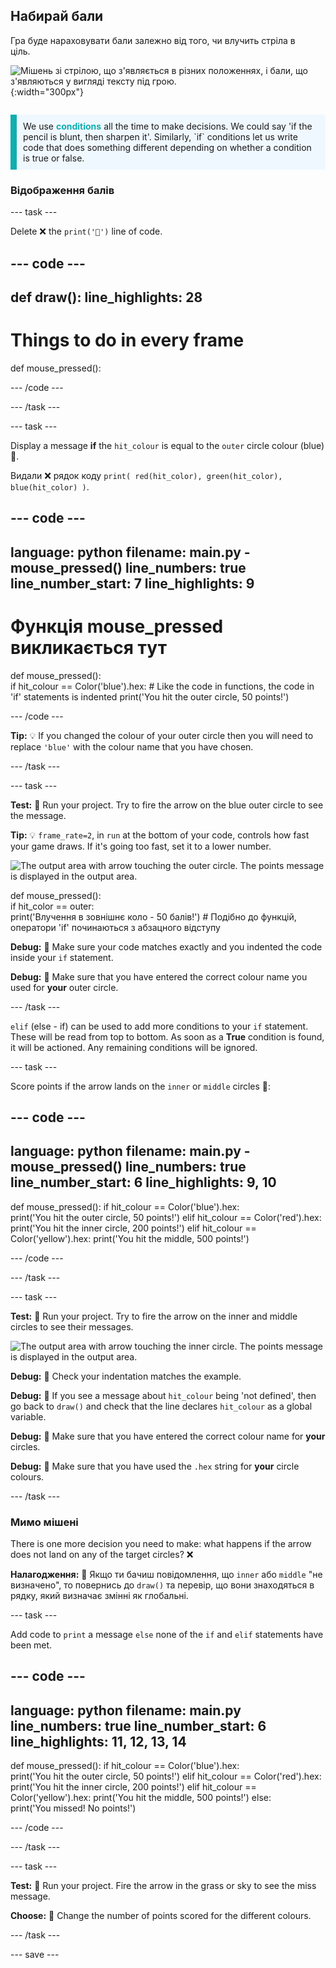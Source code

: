## Набирай бали

<div style="display: flex; flex-wrap: wrap">
<div style="flex-basis: 200px; flex-grow: 1; margin-right: 15px;">
Гра буде нараховувати бали залежно від того, чи влучить стріла в ціль.
</div>
<div>

![Мішень зі стрілою, що з'являється в різних положеннях, і бали, що з'являються у вигляді тексту під грою.](images/points-scored.gif){:width="300px"}

</div>
</div>

<p style="border-left: solid; border-width:10px; border-color: #0faeb0; background-color: aliceblue; padding: 10px;">
We use <span style="color: #0faeb0; font-weight: bold;"> conditions</span> all the time to make decisions. We could say 'if the pencil is blunt, then sharpen it'. Similarly, `if` conditions let us write code that does something different depending on whether a condition is true or false.
</p>

### Відображення балів

--- task ---

Delete ❌ the `print('🎯')` line of code.

--- code ---
---
def draw():
line_highlights: 28
---
# Things to do in every frame
def mouse_pressed():


--- /code ---

--- /task ---

--- task ---

Display a message **if** the `hit_colour` is equal to the `outer` circle colour (blue) 🎯.

Видали ❌ рядок коду `print( red(hit_color), green(hit_color), blue(hit_color) )`.

--- code ---
---
language: python filename: main.py - mouse_pressed() line_numbers: true line_number_start: 7
line_highlights: 9
---

# Функція mouse_pressed викликається тут
def mouse_pressed():     
if hit_colour == Color('blue').hex:  # Like the code in functions, the code in 'if' statements is indented print('You hit the outer circle, 50 points!')

--- /code ---

**Tip:** 💡 If you changed the colour of your outer circle then you will need to replace `'blue'` with the colour name that you have chosen.

--- /task ---

--- task ---

**Test:** 🔄 Run your project. Try to fire the arrow on the blue outer circle to see the message.

**Tip:** 💡 `frame_rate=2`, in `run` at the bottom of your code, controls how fast your game draws. If it's going too fast, set it to a lower number.

![The output area with arrow touching the outer circle. The points message is displayed in the output area.](images/blue-points.png)

def mouse_pressed():     
if hit_color == outer:      
print('Влучення в зовнішнє коло - 50 балів!') # Подібно до функцій, оператори 'if' починаються з абзацного відступу

**Debug:** 🐞 Make sure your code matches exactly and you indented the code inside your `if` statement.

**Debug:** 🐞 Make sure that you have entered the correct colour name you used for **your** outer circle.

--- /task ---

`elif` (else - if) can be used to add more conditions to your `if` statement. These will be read from top to bottom. As soon as a **True** condition is found, it will be actioned. Any remaining conditions will be ignored.

--- task ---

Score points if the arrow lands on the `inner` or `middle` circles 🎯:

--- code ---
---
language: python filename: main.py - mouse_pressed() line_numbers: true line_number_start: 6
line_highlights: 9, 10
---

def mouse_pressed(): if hit_colour == Color('blue').hex:   
print('You hit the outer circle, 50 points!') elif hit_colour == Color('red').hex: print('You hit the inner circle, 200 points!') elif hit_colour == Color('yellow').hex: print('You hit the middle, 500 points!')

--- /code ---

--- /task ---

--- task ---

**Test:** 🔄 Run your project. Try to fire the arrow on the inner and middle circles to see their messages.

![The output area with arrow touching the inner circle. The points message is displayed in the output area.](images/yellow-points.png)

**Debug:** 🐞 Check your indentation matches the example.

**Debug:** 🐞 If you see a message about `hit_colour` being 'not defined', then go back to `draw()` and check that the line declares `hit_colour` as a global variable.

**Debug:** 🐞 Make sure that you have entered the correct colour name for **your** circles.

**Debug:** 🐞 Make sure that you have used the `.hex` string for **your** circle colours.

--- /task ---

### Мимо мішені

There is one more decision you need to make: what happens if the arrow does not land on any of the target circles? ❌

**Налагодження:** 🐞 Якщо ти бачиш повідомлення, що `inner` або `middle` "не визначено", то повернись до `draw()` та перевір, що вони знаходяться в рядку, який визначає змінні як глобальні.

--- task ---

Add code to `print` a message `else` none of the `if` and `elif` statements have been met.

--- code ---
---
language: python filename: main.py line_numbers: true line_number_start: 6
line_highlights: 11, 12, 13, 14
---

def mouse_pressed(): if hit_colour == Color('blue').hex:   
print('You hit the outer circle, 50 points!') elif hit_colour == Color('red').hex: print('You hit the inner circle, 200 points!') elif hit_colour == Color('yellow').hex: print('You hit the middle, 500 points!') else:   
print('You missed! No points!')

--- /code ---

--- /task ---

--- task ---

**Test:** 🔄 Run your project. Fire the arrow in the grass or sky to see the miss message.

**Choose:** 💭 Change the number of points scored for the different colours.

--- /task ---

--- save ---
